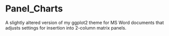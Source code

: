 # Panel_Charts
A slightly altered version of my ggplot2 theme for MS Word documents that adjusts settings for insertion into 2-column matrix panels.
